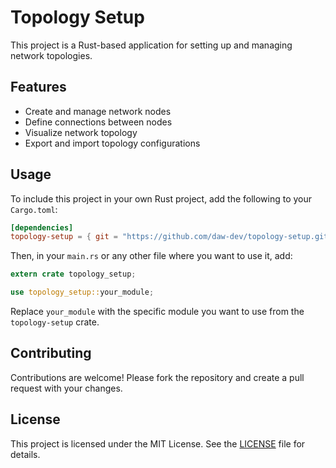 # Topology Setup

This project is a Rust-based application for setting up and managing network topologies.

## Features

- Create and manage network nodes
- Define connections between nodes
- Visualize network topology
- Export and import topology configurations

## Usage

To include this project in your own Rust project, add the following to your `Cargo.toml`:

```toml
[dependencies]
topology-setup = { git = "https://github.com/daw-dev/topology-setup.git" }
```

Then, in your `main.rs` or any other file where you want to use it, add:

```rust
extern crate topology_setup;

use topology_setup::your_module;
```

Replace `your_module` with the specific module you want to use from the `topology-setup` crate.

## Contributing

Contributions are welcome! Please fork the repository and create a pull request with your changes.

## License

This project is licensed under the MIT License. See the [LICENSE](LICENSE) file for details.
